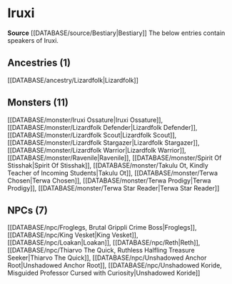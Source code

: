 ﻿---
id: '32'
name: Iruxi
rarity: Uncommon
source: '[[DATABASE/source/Bestiary|Bestiary]]'
trait:
- '[[DATABASE/trait/Uncommon|Uncommon]]'
type: Language

---
# Iruxi

**Source** [[DATABASE/source/Bestiary|Bestiary]]
The below entries contain speakers of Iruxi.

## Ancestries (1)

[[DATABASE/ancestry/Lizardfolk|Lizardfolk]]

## Monsters (11)

[[DATABASE/monster/Iruxi Ossature|Iruxi Ossature]], [[DATABASE/monster/Lizardfolk Defender|Lizardfolk Defender]], [[DATABASE/monster/Lizardfolk Scout|Lizardfolk Scout]], [[DATABASE/monster/Lizardfolk Stargazer|Lizardfolk Stargazer]], [[DATABASE/monster/Lizardfolk Warrior|Lizardfolk Warrior]], [[DATABASE/monster/Ravenile|Ravenile]], [[DATABASE/monster/Spirit Of Stisshak|Spirit Of Stisshak]], [[DATABASE/monster/Takulu Ot, Kindly Teacher of Incoming Students|Takulu Ot]], [[DATABASE/monster/Terwa Chosen|Terwa Chosen]], [[DATABASE/monster/Terwa Prodigy|Terwa Prodigy]], [[DATABASE/monster/Terwa Star Reader|Terwa Star Reader]]

## NPCs (7)

[[DATABASE/npc/Froglegs, Brutal Grippli Crime Boss|Froglegs]], [[DATABASE/npc/King Vesket|King Vesket]], [[DATABASE/npc/Loakan|Loakan]], [[DATABASE/npc/Reth|Reth]], [[DATABASE/npc/Thiarvo The Quick, Ruthless Halfling Treasure Seeker|Thiarvo The Quick]], [[DATABASE/npc/Unshadowed Anchor Root|Unshadowed Anchor Root]], [[DATABASE/npc/Unshadowed Koride, Misguided Professor Cursed with Curiosity|Unshadowed Koride]]